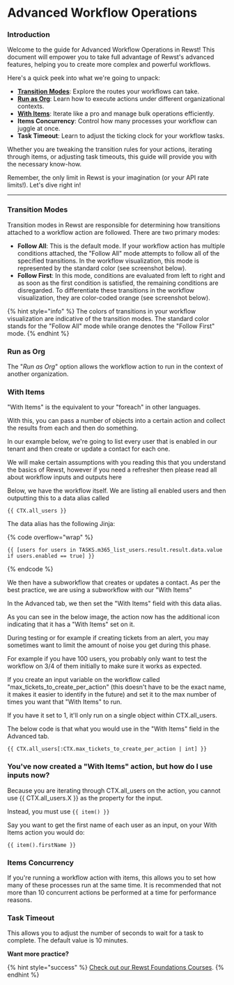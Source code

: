 # Advanced Workflow Operations

### Introduction

Welcome to the guide for Advanced Workflow Operations in Rewst! This document will empower you to take full advantage of Rewst's advanced features, helping you to create more complex and powerful workflows.

Here's a quick peek into what we're going to unpack:

* [**Transition Modes**](advanced-workflow-operations.md#transition-modes): Explore the routes your workflows can take.
* [**Run as Org**](advanced-workflow-operations.md#run-as-org): Learn how to execute actions under different organizational contexts.
* [**With Items**](advanced-workflow-operations.md#with-items): Iterate like a pro and manage bulk operations efficiently.
* **Items Concurrency**: Control how many processes your workflow can juggle at once.
* **Task Timeout**: Learn to adjust the ticking clock for your workflow tasks.

Whether you are tweaking the transition rules for your actions, iterating through items, or adjusting task timeouts, this guide will provide you with the necessary know-how.

Remember, the only limit in Rewst is your imagination (or your API rate limits!). Let's dive right in!

***

### Transition Modes

Transition modes in Rewst are responsible for determining how transitions attached to a workflow action are followed. There are two primary modes:

* **Follow All**: This is the default mode. If your workflow action has multiple conditions attached, the "Follow All" mode attempts to follow all of the specified transitions. In the workflow visualization, this mode is represented by the standard color (see screenshot below).
* **Follow First**: In this mode, conditions are evaluated from left to right and as soon as the first condition is satisfied, the remaining conditions are disregarded. To differentiate these transitions in the workflow visualization, they are color-coded orange (see screenshot below).

{% hint style="info" %}
The colors of transitions in your workflow visualization are indicative of the transition modes. The standard color stands for the "Follow All" mode while orange denotes the "Follow First" mode.
{% endhint %}

### Run as Org

The "_Run as Org_" option allows the workflow action to run in the context of another organization.

### With Items

"With Items" is the equivalent to your "foreach" in other languages.

With this, you can pass a number of objects into a certain action and collect the results from each and then do something.

In our example below, we're going to list every user that is enabled in our tenant and then create or update a contact for each one.

We will make certain assumptions with you reading this that you understand the basics of Rewst, however if you need a refresher then please read all about workflow inputs and outputs here

Below, we have the workflow itself. We are listing all enabled users and then outputting this to a data alias called

```django
{{ CTX.all_users }}
```

The data alias has the following Jinja:

{% code overflow="wrap" %}
```django
{{ [users for users in TASKS.m365_list_users.result.result.data.value if users.enabled == true] }}
```
{% endcode %}

We then have a subworkflow that creates or updates a contact. As per the best practice, we are using a subworkflow with our "With Items"

In the Advanced tab, we then set the "With Items" field with this data alias.

As you can see in the below image, the action now has the additional icon indicating that it has a "With Items" set on it.

During testing or for example if creating tickets from an alert, you may sometimes want to limit the amount of noise you get during this phase.

For example if you have 100 users, you probably only want to test the workflow on 3/4 of them initially to make sure it works as expected.

If you create an input variable on the workflow called "max\_tickets\_to\_create\_per\_action" (this doesn't have to be the exact name, it makes it easier to identify in the future) and set it to the max number of times you want that "With Items" to run.

If you have it set to 1, it'll only run on a single object within CTX.all\_users.

The below code is that what you would use in the "With Items" field in the Advanced tab.

```django
{{ CTX.all_users[:CTX.max_tickets_to_create_per_action | int] }}
```

### You've now created a "With Items" action, but how do I use inputs now?

Because you are iterating through CTX.all\_users on the action, you cannot use \{{ CTX.all\_users.X \}} as the property for the input.

Instead, you must use `{{ item() }}`

Say you want to get the first name of each user as an input, on your With Items action you would do:

```django
{{ item().firstName }}
```

### Items Concurrency

If you're running a workflow action with items, this allows you to set how many of these processes run at the same time. It is recommended that not more than 10 concurrent actions be performed at a time for performance reasons.

### Task Timeout

This allows you to adjust the number of seconds to wait for a task to complete. The default value is 10 minutes.

**Want more practice?**

{% hint style="success" %}
[Check out our Rewst Foundations Courses](../../../cluck-university/rewst-foundations-10x/).
{% endhint %}
